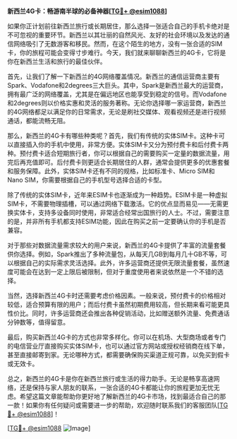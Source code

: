 **新西兰4G卡：畅游南半球的必备神器[[TG💪+ @esim1088](https://t.me/s/esim1088)]**

如果你正计划前往新西兰旅行或长期居住，那么选择一张适合自己的手机卡绝对是不可忽视的重要环节。新西兰以其壮丽的自然风光、友好的社会环境以及发达的通信网络吸引了无数游客和移民。然而，在这个陌生的地方，没有一张合适的SIM卡，你的旅程可能会变得寸步难行。今天，我们就来聊聊新西兰的4G卡，它将是你在新西兰生活和旅行的最佳伙伴。

首先，让我们了解一下新西兰的4G网络覆盖情况。新西兰的通信运营商主要有Spark、Vodafone和2degrees三大巨头。其中，Spark是新西兰最大的运营商，拥有最广泛的网络覆盖，尤其是在偏远地区也能享受到稳定的信号。而Vodafone和2degrees则以价格实惠和灵活的服务著称。无论你选择哪一家运营商，新西兰的4G网络都足以满足你的日常需求，无论是刷社交媒体、观看视频还是进行视频通话，都能流畅无阻。

那么，新西兰的4G卡有哪些种类呢？首先，我们有传统的实体SIM卡。这种卡可以直接插入你的手机中使用，非常方便。实体SIM卡又分为预付费卡和后付费卡两种。预付费卡适合短期旅行者，你可以根据自己的需要购买一定量的数据流量，用完后再充值即可。后付费卡则更适合长期居住的人群，通常会提供更多的优惠套餐和服务保障。此外，实体SIM卡还有不同的规格，比如标准卡、Micro SIM和Nano SIM，你需要根据自己的手机型号选择合适的卡型。

除了传统的实体SIM卡，近年来ESIM卡也逐渐成为一种趋势。ESIM卡是一种虚拟SIM卡，不需要物理插槽，可以通过网络下载激活。它的优点显而易见——无需更换实体卡，支持多设备同时使用，非常适合经常出国旅行的人士。不过，需要注意的是，并非所有手机都支持ESIM功能，因此在购买之前一定要确认你的手机是否兼容。

对于那些对数据流量需求较大的用户来说，新西兰的4G卡提供了丰富的流量套餐供你选择。例如，Spark推出了多种流量包，从每天几GB到每月几十GB不等，可以根据自己的实际需求灵活选择。此外，许多运营商还提供无限流量套餐，虽然速度可能会在达到一定上限后被限制，但对于重度使用者来说依然是一个不错的选择。

当然，选择新西兰4G卡时还需要考虑价格因素。一般来说，预付费卡的价格相对较低，适合预算有限的用户；而后付费卡虽然初期费用较高，但长期来看可能更具性价比。同时，许多运营商还会推出各种促销活动，比如赠送额外流量、免费通话分钟数等，值得留意。

最后，购买新西兰4G卡的方式也非常多样化。你可以在机场、大型商场或者专门的电信营业厅直接购买实体SIM卡，也可以通过官方网站或授权经销商在线下单，甚至直接邮寄到家。无论哪种方式，都需要确保购买渠道正规可靠，以免买到假卡或无效卡。

总之，新西兰的4G卡是你在新西兰旅行或生活的得力助手。无论是畅享高速网络，还是保持与家人朋友的联系，一张合适的4G卡都能让你的旅程更加无忧无虑。希望这篇文章能帮助你更好地了解新西兰的4G卡市场，找到最适合自己的那一款！如果你有任何疑问或需要进一步的帮助，欢迎随时联系我们的客服团队[[TG💪+ @esim1088](https://t.me/s/esim1088)]！

[[TG💪+ @esim1088](https://t.me/s/esim1088) ![Image](https://i.postimg.cc/4NQfJmqS/Snipaste-2025-05-13-00-14-12.png)]
